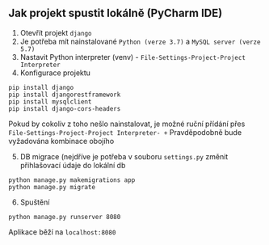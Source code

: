## Jak projekt spustit lokálně (PyCharm IDE)
1. Otevřít projekt `django`
2. Je potřeba mít nainstalované `Python (verze 3.7)` a `MySQL server (verze 5.7)`
3. Nastavit Python interpreter (venv) - `File-Settings-Project-Project Interpreter`
4. Konfigurace projektu
```
pip install django
pip install djangorestframework
pip install mysqlclient
pip install django-cors-headers
```
Pokud by cokoliv z toho nešlo nainstalovat, je možné ruční přídání přes `File-Settings-Project-Project Interpreter- +`
Pravděpodobně bude vyžadována kombinace obojího

5. DB migrace (nejdříve je potřeba v souboru `settings.py` změnit přihlašovací údaje do lokální db
```
python manage.py makemigrations app
python manage.py migrate
```
6. Spuštění
```
python manage.py runserver 8080
```

Aplikace běží na `localhost:8080`

